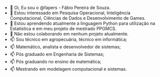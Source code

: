 - 👋 Oi, Eu sou o @fapers - Fábio Pereira de Souza.
- 👀 Estou interessado em Pesquisa Operacional, Inteligência Computacional, Ciências de Dados e Desenvolvimento de Games.
- 🌱 Estou aprendendo atualmente a linguagem Python para utilização na Estatística e em meu projeto de mestrado PPGMCS.
- 💞️ Não estou colaborando em nenhum projeto atualmente.
- 📫 Sou técnico em agropecuária, técnico em informática;
- 📫 Matemático, analista e desenvolvedor de sistemas;
- 📫 Pós graduado em Engenharia de Sistemas;
- 📫 Pós graduando no ensino de matemática;
- 📫 Mestrando em modelagem computacional e sistemas.

<!---
fapers/fapers is a ✨ special ✨ repository because its `README.md` (this file) appears on your GitHub profile.
You can click the Preview link to take a look at your changes.
--->
